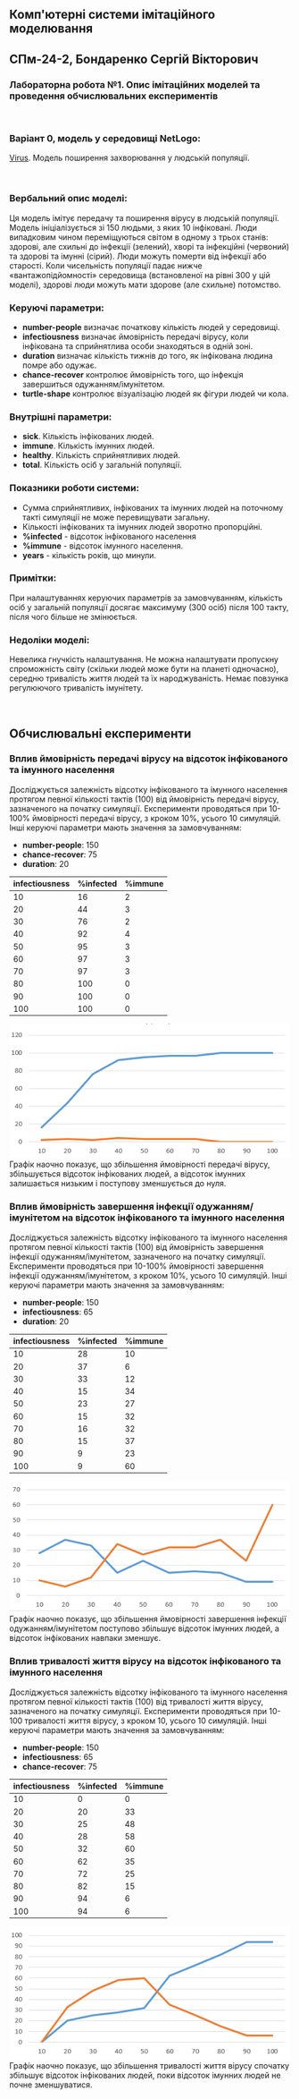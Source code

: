 ## Комп'ютерні системи імітаційного моделювання
## СПм-24-2, **Бондаренко Сергій Вікторович**
### Лабораторна робота №**1**. Опис імітаційних моделей та проведення обчислювальних експериментів

<br>

### Варіант 0, модель у середовищі NetLogo:
[Virus](https://www.netlogoweb.org/launch#https://www.netlogoweb.org/assets/modelslib/Sample%20Models/Biology/Virus.nlogo). Модель поширення захворювання у людській популяції.

<br>

### Вербальний опис моделі:

Ця модель імітує передачу та поширення вірусу в людській популяції. 
Модель ініціалізується зі 150 людьми, з яких 10 інфіковані. Люди випадковим чином переміщуються світом в одному з трьох станів: здорові, але схильні до інфекції (зелений), хворі та інфекційні (червоний) та здорові та імунні (сірий). Люди можуть померти від інфекції або старості. Коли чисельність популяції падає нижче «вантажопідйомності» середовища (встановленої на рівні 300 у цій моделі), здорові люди можуть мати здорове (але схильне) потомство.

### Керуючі параметри:
- **number-people** визначає початкову кількість людей у середовищі.
- **infectiousness** визначає ймовірність передачі вірусу, коли інфікована та сприйнятлива особи знаходяться в одній зоні.
- **duration** визначає кількість тижнів до того, як інфікована людина помре або одужає.
- **chance-recover** контролює ймовірність того, що інфекція завершиться одужанням/імунітетом.
- **turtle-shape** контролює візуалізацію людей як фігури людей чи кола.

### Внутрішні параметри:
- **sick**. Кількість інфікованих людей.
- **immune**. Кількість імунних людей.
- **healthy**. Кількість сприйнятливих людей.
- **total**. Кількість осіб у загальній популяції.

### Показники роботи системи:
- Сумма сприйнятливих, інфікованих та імунних людей на поточному такті симуляції не може перевищувати загальну.
- Кількості інфікованих та імунних людей зворотно пропорційні.
- **%infected** - відсоток інфікованого населення
- **%immune** - відсоток імунного населення.
- **years** - кількість років, що минули.

### Примітки:
При налаштуваннях керуючих параметрів за замовчуванням, кількість осіб у загальній популяції досягає максимуму (300 осіб) після 100 такту, після чого більше не змінюється.

### Недоліки моделі:
Невелика гнучкість налаштування. Не можна налаштувати пропускну спроможність світу (скільки людей може бути на планеті одночасно), середню тривалість життя людей та їх народжуваність. Немає повзунка регулюючого тривалість імунітету.

<br>

## Обчислювальні експерименти

### Вплив ймовірність передачі вірусу на відсоток інфікованого та імунного населення
Досліджується залежність відсотку інфікованого та імунного населення протягом певної кількості тактів (100) від ймовірність передачі вірусу, зазначеного на початку симуляції.
Експерименти проводяться при 10-100% ймовірності передачі вірусу, з кроком 10%, усього 10 симуляцій.
Інші керуючі параметри мають значення за замовчуванням:
- **number-people**: 150
- **chance-recover**: 75
- **duration**: 20

| infectiousness | %infected | %immune |
| -------------- | --------- | ------- |
| 10             | 16        | 2       |
| 20             | 44        | 3       |
| 30             | 76        | 2       |
| 40             | 92        | 4       |
| 50             | 95        | 3       |
| 60             | 97        | 3       |
| 70             | 97        | 3       |
| 80             | 100       | 0       |
| 90             | 100       | 0       |
| 100            | 100       | 0       |

![Залежність відсотку інфікованого та імунного населення від ймовірність передачі вірусу](1.png)
Графік наочно показує, що збільшення ймовірності передачі вірусу, збільшується відсоток інфікованих людей, а відсоток імунних залишається низьким і поступову зменшується до нуля.

### Вплив ймовірність завершення інфекції одужанням/імунітетом на відсоток інфікованого та імунного населення
Досліджується залежність відсотку інфікованого та імунного населення протягом певної кількості тактів (100) від ймовірність завершення інфекції одужанням/імунітетом,  зазначеного на початку симуляції.
Експерименти проводяться при 10-100% ймовірності завершення інфекції одужанням/імунітетом, з кроком 10%, усього 10 симуляцій.
Інші керуючі параметри мають значення за замовчуванням:
- **number-people**: 150
- **infectiousness**: 65
- **duration**: 20

| infectiousness | %infected | %immune |
| -------------- | --------- | ------- |
| 10             | 28        | 10      |
| 20             | 37        | 6       |
| 30             | 33        | 12      |
| 40             | 15        | 34      |
| 50             | 23        | 27      |
| 60             | 15        | 32      |
| 70             | 16        | 32      |
| 80             | 15        | 37      |
| 90             | 9         | 23      |
| 100            | 9         | 60      |

![Залежність відсотку інфікованого та імунного населення від ймовірність завершення інфекції одужанням/імунітетом](2.png)
Графік наочно показує, що збільшення ймовірності завершення інфекції одужанням/імунітетом поступово збільшує відсоток імунних людей, а відсоток інфікованих навпаки зменшує.

### Вплив тривалості життя вірусу на відсоток інфікованого та імунного населення
Досліджується залежність відсотку інфікованого та імунного населення протягом певної кількості тактів (100) від тривалості життя вірусу, зазначеного на початку симуляції.
Експерименти проводяться при 10-100 тривалості життя вірусу, з кроком 10, усього 10 симуляцій.
Інші керуючі параметри мають значення за замовчуванням:
- **number-people**: 150
- **infectiousness**: 65
- **chance-recover**: 75

| infectiousness | %infected | %immune |
| -------------- | --------- | ------- |
| 10             | 0         | 0       |
| 20             | 20        | 33      |
| 30             | 25        | 48      |
| 40             | 28        | 58      |
| 50             | 32        | 60      |
| 60             | 62        | 35      |
| 70             | 72        | 25      |
| 80             | 82        | 15      |
| 90             | 94        | 6       |
| 100            | 94        | 6       |

![Залежність відсотку інфікованого та імунного населення від тривалості життя вірусу](3.png)
Графік наочно показує, що збільшення тривалості життя вірусу спочатку збільшує відсоток інфікованих людей, поки відсоток імунних людей не почне зменшуватися.
